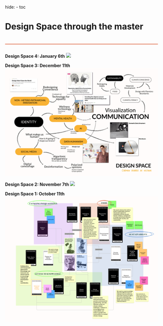hide:
    - toc


# Design Space through the master
<div style="height:2px; background-color: #E17858; margin-top: 40px; margin-bottom: -20px;"></div>

<br></br>
**Design Space 4: January 6th**
![](../../images/Designstydio/DesignSPace4.svg)

**Design Space 3: December 11th**
![](../../images/Designstydio/DesignSpace3.jpg)

**Design Space 2: November 7th**
![](../../images/Designstydio/DesignSPace.svg)

**Design Space 1: October 11th**
![](../../images/AoWS/FINAL2.jpg)


